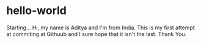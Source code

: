 # hello-world
Starting...
Hi, my name is Aditya and I'm from India.
This is my first attempt at commiting at Githuub and I sure hope that it isn't the last.
Thank You.
